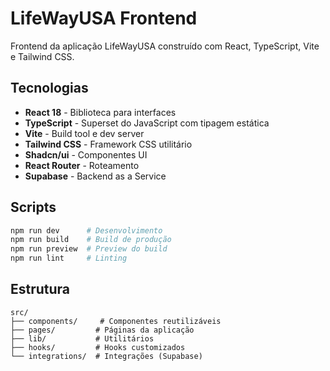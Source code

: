 # LifeWayUSA Frontend

Frontend da aplicação LifeWayUSA construído com React, TypeScript, Vite e Tailwind CSS.

## Tecnologias

- **React 18** - Biblioteca para interfaces
- **TypeScript** - Superset do JavaScript com tipagem estática  
- **Vite** - Build tool e dev server
- **Tailwind CSS** - Framework CSS utilitário
- **Shadcn/ui** - Componentes UI
- **React Router** - Roteamento
- **Supabase** - Backend as a Service

## Scripts

```bash
npm run dev      # Desenvolvimento
npm run build    # Build de produção
npm run preview  # Preview do build
npm run lint     # Linting
```

## Estrutura

```
src/
├── components/     # Componentes reutilizáveis
├── pages/         # Páginas da aplicação
├── lib/           # Utilitários
├── hooks/         # Hooks customizados
└── integrations/  # Integrações (Supabase)
```